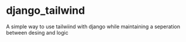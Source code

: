 # django_tailwind

A simple way to use tailwiind with django while maintaining a seperation between desing and logic
